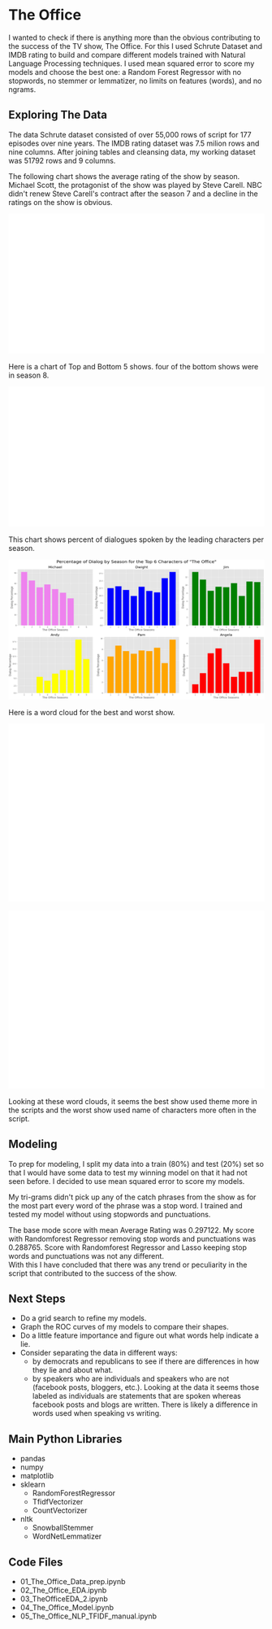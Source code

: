 # The Office

I wanted to check if there is anything more than the obvious contributing to the success of the TV show, The Office. For this I used Schrute Dataset and IMDB rating to build and compare different models trained with Natural Language Processing techniques. I used mean squared error to score my models and choose the best one: a Random Forest Regressor with no stopwords, no stemmer or lemmatizer, no limits on features (words), and no ngrams. 

## Exploring The Data

The data Schrute dataset consisted of over 55,000 rows of script for 177 episodes over nine years. The IMDB rating dataset was 7.5 milion rows and nine columns. After joining tables and cleansing data, my working dataset was 51792 rows and 9 columns.  

The following chart shows the average rating of the show by season. Michael Scott, the protagonist of the show was played by Steve Carell. NBC didn't renew Steve Carell's contract after the season 7 and a decline in the ratings on the show is obvious. 

<p align="center">
<img src="images/popularity.png" width="800" height="275">
<p/>

Here is a chart of Top and Bottom 5 shows. four of the bottom shows were in season 8. 

<p align="center">
<img src="images/TopBottom5.png" width="800" height="275">
<p/>

This chart shows percent of dialogues spoken by the leading characters per season. 

<p align="center">
<img src="images/Top_6_Characters_Dialog_Percentage.png" width="800" height="275">
<p/>

Here is a word cloud for the best and worst show. 

<p align="center">
<img src="images/bestshow_cloud.png" width="800" height="350">
<p/>

<p align="center">
<img src="images/worstshow_cloud.png" width="800" height="350">
<p/>

Looking at these word clouds, it seems the best show used theme more in the scripts and the worst show used name of characters more often in the script. 

## Modeling

To prep for modeling, I split my data into a train (80%) and test (20%) set so that I would have some data to test my winning model on that it had not seen before. I decided to use mean squared error to score my models.

My tri-grams didn't pick up any of the catch phrases from the show as for the most part every word of the phrase was a stop word. I trained and tested my model without using stopwords and punctuations. 

The base mode score with mean Average Rating was 0.297122. My score with Randomforest Regressor removing stop words and punctuations was 0.288765. Score with Randomforest Regressor and Lasso keeping stop words and punctuations was not any different.  
With this I have concluded that there was any trend or peculiarity in the script that contributed to the success of the show. 

## Next Steps

- Do a grid search to refine my models. 
- Graph the ROC curves of my models to compare their shapes.
- Do a little feature importance and figure out what words help indicate a lie.
- Consider separating the data in different ways:
    - by democrats and republicans to see if there are differences in how they lie and about what.
    - by speakers who are individuals and speakers who are not (facebook posts, bloggers, etc.). Looking at the data it seems those labeled as individuals are statements that are spoken whereas facebook posts and blogs are written. There is likely a difference in words used when speaking vs writing.

## Main Python Libraries

- pandas
- numpy
- matplotlib
- sklearn
  - RandomForestRegressor
  - TfidfVectorizer
  - CountVectorizer
- nltk
  - SnowballStemmer
  - WordNetLemmatizer

## Code Files

- 01_The_Office_Data_prep.ipynb
- 02_The_Office_EDA.ipynb
- 03_TheOfficeEDA_2.ipynb
- 04_The_Office_Model.ipynb
- 05_The_Office_NLP_TFIDF_manual.ipynb
